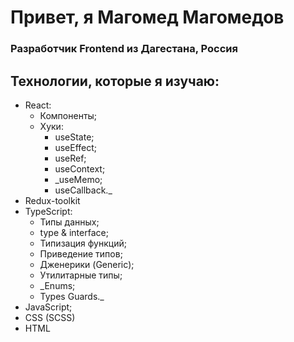 # Привет, я Магомед Магомедов
### Разработчик Frontend из Дагестана, Россия
## Технологии, которые я изучаю:
+ React:
  - Компоненты;
  - Хуки:
      - useState;
      - useEffect;
      - useRef;
      - useContext;
      - _useMemo;
      - useCallback._
+ Redux-toolkit
+ TypeScript:
    - Типы данных;
    - type & interface;
    - Типизация функций;
    - Приведение типов;
    - Дженерики (Generic);
    - Утилитарные типы;
    - _Enums;
    - Types Guards._
+ JavaScript;
+ CSS (SCSS)
+ HTML
